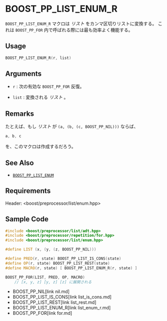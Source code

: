# BOOST_PP_LIST_ENUM_R

`BOOST_PP_LIST_ENUM_R` マクロは *リスト* をカンマ区切りリストに変換する。
これは `BOOST_PP_FOR` 内で呼ばれる際には最も効率よく機能する。

## Usage

```cpp
BOOST_PP_LIST_ENUM_R(r, list)
```

## Arguments

- `r` :
	次の有効な `BOOST_PP_FOR` 反復。

- `list` :
	変換される *リスト* 。

## Remarks

たとえば、もし *リスト* が `(a, (b, (c, BOOST_PP_NIL)))` ならば、

```cpp
a, b, c
```

を、このマクロは作成するだろう。

## See Also

- [`BOOST_PP_LIST_ENUM`](list_enum.md)

## Requirements

Header: &lt;boost/preprocessor/list/enum.hpp&gt;

## Sample Code

```cpp
#include <boost/preprocessor/list/adt.hpp>
#include <boost/preprocessor/repetition/for.hpp>
#include <boost/preprocessor/list/enum.hpp>

#define LIST (x, (y, (z, BOOST_PP_NIL)))

#define PRED(r, state) BOOST_PP_LIST_IS_CONS(state)
#define OP(r, state) BOOST_PP_LIST_REST(state)
#define MACRO(r, state) [ BOOST_PP_LIST_ENUM_R(r, state) ]

BOOST_PP_FOR(LIST, PRED, OP, MACRO)
	// [x, y, z] [y, z] [z] に展開される
```
* BOOST_PP_NIL[link nil.md]
* BOOST_PP_LIST_IS_CONS[link list_is_cons.md]
* BOOST_PP_LIST_REST[link list_rest.md]
* BOOST_PP_LIST_ENUM_R[link list_enum_r.md]
* BOOST_PP_FOR[link for.md]

